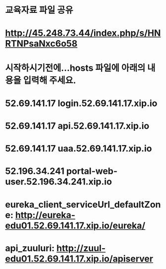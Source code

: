 # 교육자료 파일 공유
# http://45.248.73.44/index.php/s/HNRTNPsaNxc6o58



# 시작하시기전에...hosts 파일에 아래의 내용을 입력해 주세요.

# 52.69.141.17 login.52.69.141.17.xip.io
# 52.69.141.17 api.52.69.141.17.xip.io
# 52.69.141.17 uaa.52.69.141.17.xip.io
# 52.196.34.241  portal-web-user.52.196.34.241.xip.io


# eureka_client_serviceUrl_defaultZone: http://eureka-edu01.52.69.141.17.xip.io/eureka/
# api_zuuluri: http://zuul-edu01.52.69.141.17.xip.io/apiserver
